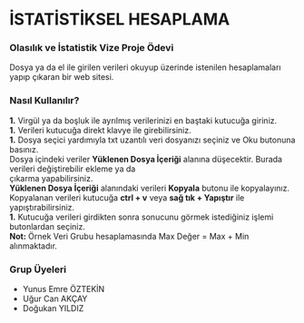 # İSTATİSTİKSEL HESAPLAMA
### Olasılık ve İstatistik Vize Proje Ödevi
Dosya ya da el ile girilen verileri okuyup üzerinde istenilen hesaplamaları yapıp çıkaran bir web sitesi.
### Nasıl Kullanılır?
   **1.** Virgül ya da boşluk ile ayrılmış verilerinizi en baştaki kutucuğa giriniz.  
      **1.** Verileri kutucuğa direkt klavye ile girebilirsiniz.  
      **1.** Dosya seçici yardımıyla txt uzantılı veri dosyanızı seçiniz ve Oku butonuna basınız.  
          Dosya içindeki veriler **Yüklenen Dosya İçeriği** alanına düşecektir. Burada verileri değiştirebilir ekleme ya da  
          çıkarma yapabilirsiniz.  
          **Yüklenen Dosya İçeriği** alanındaki verileri **Kopyala** butonu ile kopyalayınız.  
          Kopyalanan verileri kutucuğa **ctrl + v** veya **sağ tık + Yapıştır** ile yapıştırabilirsiniz.  
   **1.** Kutucuğa verileri girdikten sonra sonucunu görmek istediğiniz işlemi butonlardan seçiniz.  
   **Not:** Örnek Veri Grubu hesaplamasında Max Değer = Max + Min alınmaktadır.  
### Grup Üyeleri
- Yunus Emre ÖZTEKİN
- Uğur Can AKÇAY
- Doğukan YILDIZ
